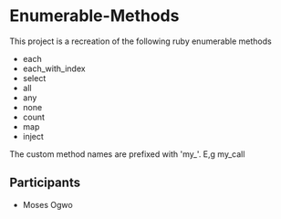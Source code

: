 # Enumerable-Methods
This project is a recreation of the following ruby enumerable methods 
- each
- each_with_index
- select
- all
- any
- none
- count
- map
- inject

The custom method names are prefixed with 'my_'. E,g my_call

## Participants
- Moses Ogwo
